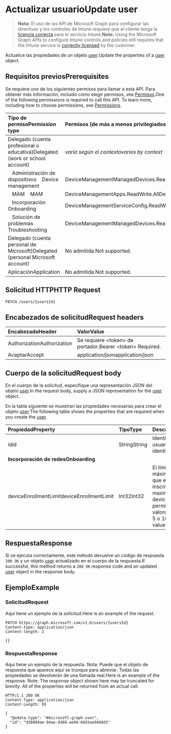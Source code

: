 # <a name="update-user"></a><span data-ttu-id="e0b5d-101">Actualizar usuario</span><span class="sxs-lookup"><span data-stu-id="e0b5d-101">Update user</span></span>

> <span data-ttu-id="e0b5d-102">**Nota:** El uso de las API de Microsoft Graph para configurar las directivas y los controles de Intune requiere que el cliente tenga la [licencia correcta](https://go.microsoft.com/fwlink/?linkid=839381) para el servicio Intune.</span><span class="sxs-lookup"><span data-stu-id="e0b5d-102">**Note:** Using the Microsoft Graph APIs to configure Intune controls and policies still requires that the Intune service is [correctly licensed](https://go.microsoft.com/fwlink/?linkid=839381) by the customer.</span></span>

<span data-ttu-id="e0b5d-103">Actualice las propiedades de un objeto [user](../resources/intune_shared_user.md).</span><span class="sxs-lookup"><span data-stu-id="e0b5d-103">Update the properties of a [user](../resources/intune_shared_user.md) object.</span></span>
## <a name="prerequisites"></a><span data-ttu-id="e0b5d-104">Requisitos previos</span><span class="sxs-lookup"><span data-stu-id="e0b5d-104">Prerequisites</span></span>
<span data-ttu-id="e0b5d-p101">Se requiere uno de los siguientes permisos para llamar a esta API. Para obtener más información, incluido cómo elegir permisos, vea [Permisos](../../../concepts/permissions_reference.md).</span><span class="sxs-lookup"><span data-stu-id="e0b5d-p101">One of the following permissions is required to call this API. To learn more, including how to choose permissions, see [Permissions](../../../concepts/permissions_reference.md).</span></span>

|<span data-ttu-id="e0b5d-107">Tipo de permiso</span><span class="sxs-lookup"><span data-stu-id="e0b5d-107">Permission type</span></span>|<span data-ttu-id="e0b5d-108">Permisos (de más a menos privilegiados)</span><span class="sxs-lookup"><span data-stu-id="e0b5d-108">Permissions (from most to least privileged)</span></span>|
|:---|:---|
|<span data-ttu-id="e0b5d-109">Delegado (cuenta profesional o educativa)</span><span class="sxs-lookup"><span data-stu-id="e0b5d-109">Delegated (work or school account)</span></span>| <span data-ttu-id="e0b5d-110">_varía según el contexto_</span><span class="sxs-lookup"><span data-stu-id="e0b5d-110">_varies by context_</span></span>|
| <span data-ttu-id="e0b5d-111">&nbsp;&nbsp; Administración de dispositivos</span><span class="sxs-lookup"><span data-stu-id="e0b5d-111">&nbsp; &nbsp; Device management</span></span> | <span data-ttu-id="e0b5d-112">DeviceManagementManagedDevices.ReadWrite.All</span><span class="sxs-lookup"><span data-stu-id="e0b5d-112">DeviceManagementManagedDevices.ReadWrite.All</span></span> |
| <span data-ttu-id="e0b5d-113">&nbsp;&nbsp; MAM</span><span class="sxs-lookup"><span data-stu-id="e0b5d-113">&nbsp; &nbsp; MAM</span></span> | <span data-ttu-id="e0b5d-114">DeviceManagementApps.ReadWrite.All</span><span class="sxs-lookup"><span data-stu-id="e0b5d-114">DeviceManagementApps.ReadWrite.All</span></span> |
| <span data-ttu-id="e0b5d-115">&nbsp;&nbsp; Incorporación</span><span class="sxs-lookup"><span data-stu-id="e0b5d-115">&nbsp; &nbsp; Onboarding</span></span> | <span data-ttu-id="e0b5d-116">DeviceManagementServiceConfig.ReadWrite.All</span><span class="sxs-lookup"><span data-stu-id="e0b5d-116">DeviceManagementServiceConfig.ReadWrite.All</span></span> |
| <span data-ttu-id="e0b5d-117">&nbsp;&nbsp; Solución de problemas</span><span class="sxs-lookup"><span data-stu-id="e0b5d-117">&nbsp; &nbsp; Troubleshooting</span></span> | <span data-ttu-id="e0b5d-118">DeviceManagementManagedDevices.ReadWrite.All</span><span class="sxs-lookup"><span data-stu-id="e0b5d-118">DeviceManagementManagedDevices.ReadWrite.All</span></span> |
|<span data-ttu-id="e0b5d-119">Delegado (cuenta personal de Microsoft)</span><span class="sxs-lookup"><span data-stu-id="e0b5d-119">Delegated (personal Microsoft account)</span></span>|<span data-ttu-id="e0b5d-120">No admitida.</span><span class="sxs-lookup"><span data-stu-id="e0b5d-120">Not supported.</span></span>|
|<span data-ttu-id="e0b5d-121">Aplicación</span><span class="sxs-lookup"><span data-stu-id="e0b5d-121">Application</span></span>|<span data-ttu-id="e0b5d-122">No admitida.</span><span class="sxs-lookup"><span data-stu-id="e0b5d-122">Not supported.</span></span>|

## <a name="http-request"></a><span data-ttu-id="e0b5d-123">Solicitud HTTP</span><span class="sxs-lookup"><span data-stu-id="e0b5d-123">HTTP Request</span></span>
<!-- {
  "blockType": "ignored"
}
-->
``` http
PATCH /users/{usersId}
```

## <a name="request-headers"></a><span data-ttu-id="e0b5d-124">Encabezados de solicitud</span><span class="sxs-lookup"><span data-stu-id="e0b5d-124">Request headers</span></span>
|<span data-ttu-id="e0b5d-125">Encabezado</span><span class="sxs-lookup"><span data-stu-id="e0b5d-125">Header</span></span>|<span data-ttu-id="e0b5d-126">Valor</span><span class="sxs-lookup"><span data-stu-id="e0b5d-126">Value</span></span>|
|:---|:---|
|<span data-ttu-id="e0b5d-127">Authorization</span><span class="sxs-lookup"><span data-stu-id="e0b5d-127">Authorization</span></span>|<span data-ttu-id="e0b5d-128">Se requiere &lt;token&gt; de portador.</span><span class="sxs-lookup"><span data-stu-id="e0b5d-128">Bearer &lt;token&gt; Required.</span></span>|
|<span data-ttu-id="e0b5d-129">Aceptar</span><span class="sxs-lookup"><span data-stu-id="e0b5d-129">Accept</span></span>|<span data-ttu-id="e0b5d-130">application/json</span><span class="sxs-lookup"><span data-stu-id="e0b5d-130">application/json</span></span>|

## <a name="request-body"></a><span data-ttu-id="e0b5d-131">Cuerpo de la solicitud</span><span class="sxs-lookup"><span data-stu-id="e0b5d-131">Request body</span></span>
<span data-ttu-id="e0b5d-132">En el cuerpo de la solicitud, especifique una representación JSON del objeto [user](../resources/intune_shared_user.md).</span><span class="sxs-lookup"><span data-stu-id="e0b5d-132">In the request body, supply a JSON representation for the [user](../resources/intune_shared_user.md) object.</span></span>

<span data-ttu-id="e0b5d-133">En la tabla siguiente se muestran las propiedades necesarias para crear el objeto [user](../resources/intune_shared_user.md).</span><span class="sxs-lookup"><span data-stu-id="e0b5d-133">The following table shows the properties that are required when you create the [user](../resources/intune_shared_user.md).</span></span>

|<span data-ttu-id="e0b5d-134">Propiedad</span><span class="sxs-lookup"><span data-stu-id="e0b5d-134">Property</span></span>|<span data-ttu-id="e0b5d-135">Tipo</span><span class="sxs-lookup"><span data-stu-id="e0b5d-135">Type</span></span>|<span data-ttu-id="e0b5d-136">Descripción</span><span class="sxs-lookup"><span data-stu-id="e0b5d-136">Description</span></span>|
|:---|:---|:---|
|<span data-ttu-id="e0b5d-137">id</span><span class="sxs-lookup"><span data-stu-id="e0b5d-137">id</span></span>|<span data-ttu-id="e0b5d-138">String</span><span class="sxs-lookup"><span data-stu-id="e0b5d-138">String</span></span>|<span data-ttu-id="e0b5d-139">Identificador único del usuario.</span><span class="sxs-lookup"><span data-stu-id="e0b5d-139">Unique identifier of the user.</span></span>|
|<span data-ttu-id="e0b5d-140">**Incorporación de redes**</span><span class="sxs-lookup"><span data-stu-id="e0b5d-140">**Onboarding**</span></span>|
|<span data-ttu-id="e0b5d-141">deviceEnrollmentLimit</span><span class="sxs-lookup"><span data-stu-id="e0b5d-141">deviceEnrollmentLimit</span></span>|<span data-ttu-id="e0b5d-142">Int32</span><span class="sxs-lookup"><span data-stu-id="e0b5d-142">Int32</span></span>|<span data-ttu-id="e0b5d-143">El límite del número máximo de dispositivos que el usuario puede inscribir.</span><span class="sxs-lookup"><span data-stu-id="e0b5d-143">The limit on the maximum number of devices that the user is permitted to enroll.</span></span> <span data-ttu-id="e0b5d-144">Los valores permitidos son 5 o 1000.</span><span class="sxs-lookup"><span data-stu-id="e0b5d-144">Allowed values are 5 or 1000.</span></span>|

## <a name="response"></a><span data-ttu-id="e0b5d-145">Respuesta</span><span class="sxs-lookup"><span data-stu-id="e0b5d-145">Response</span></span>
<span data-ttu-id="e0b5d-146">Si se ejecuta correctamente, este método devuelve un código de respuesta `200 OK` y un objeto [user](../resources/intune_shared_user.md) actualizado en el cuerpo de la respuesta.</span><span class="sxs-lookup"><span data-stu-id="e0b5d-146">If successful, this method returns a `200 OK` response code and an updated [user](../resources/intune_shared_user.md) object in the response body.</span></span>

## <a name="example"></a><span data-ttu-id="e0b5d-147">Ejemplo</span><span class="sxs-lookup"><span data-stu-id="e0b5d-147">Example</span></span>

### <a name="request"></a><span data-ttu-id="e0b5d-148">Solicitud</span><span class="sxs-lookup"><span data-stu-id="e0b5d-148">Request</span></span>
<span data-ttu-id="e0b5d-149">Aquí tiene un ejemplo de la solicitud.</span><span class="sxs-lookup"><span data-stu-id="e0b5d-149">Here is an example of the request.</span></span>

``` http
PATCH https://graph.microsoft.com/v1.0/users/{usersId}
Content-type: application/json
Content-length: 2

{}
```

### <a name="response"></a><span data-ttu-id="e0b5d-150">Respuesta</span><span class="sxs-lookup"><span data-stu-id="e0b5d-150">Response</span></span>
<span data-ttu-id="e0b5d-p103">Aquí tiene un ejemplo de la respuesta. Nota: Puede que el objeto de respuesta que aparece aquí se trunque para abreviar. Todas las propiedades se devolverán de una llamada real.</span><span class="sxs-lookup"><span data-stu-id="e0b5d-p103">Here is an example of the response. Note: The response object shown here may be truncated for brevity. All of the properties will be returned from an actual call.</span></span>

``` http
HTTP/1.1 200 OK
Content-Type: application/json
Content-Length: 95

{
  "@odata.type": "#microsoft.graph.user",
  "id": "d36894ae-94ae-d368-ae94-68d3ae9468d3"
}
```



